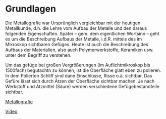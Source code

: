 # Grundlagen

Die Metallografie war Ursprünglich vergleichbar mit der heutigen Metallkunde, d.h. die Lehre vom Aufbau der Metalle und den daraus folgenden Eigenschaften. Später – gem. dem eigentlichen Wortsinn – geht es um die Beschreibung Aufbaus der Metalle, i.d.R. mittels des im Mikroskop sichtbaren Gefüges. Heute ist auch die Beschreibung des Aufbaus der Materialien, also auch Polymerwerkstoffe, Keramiken usw. unter dem Begriff zu verstehen.

Um das gefüge bei großen Vergrößerungen (im Auflichtmikroskop bis 1500fach) begutachtn zu können, ist die Oberfläche glatt eben zu polieren. In dem Polierten Schliff sind dann Einschlüsse, Risse o.ä. sichtbar. Das Gefüre lässt sich durch Ätzen der Oberfläche sichtbar machen. Je nach Werkstoff und Ätzmittel (Säure) werden verschiedene Gefügebestandteile sichtbar. 

[Metallografie](https://de.wikipedia.org/wiki/Metallografie)

[Video](https://youtu.be/cFhdrvj7mBM?si=FeSJVGG2hzGAwFM7)


